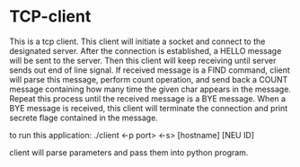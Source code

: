 # TCP-client

This is a tcp client. 
This client will initiate a socket and connect to the designated server. After the connection is established, a HELLO message will be 
sent to the server. Then this client will keep receiving until server sends out end of line signal. If received message is a FIND
command, client will parse this message, perform count operation,  and send back a COUNT message containing how many time the given
char appears in the message. Repeat this process until the received message is a BYE message. When a BYE message is received, 
this client will terminate the connection and print secrete flage contained in the message. 

to run this application:
./client <-p port> <-s> [hostname] [NEU ID]

client will parse parameters and pass them into python program. 
